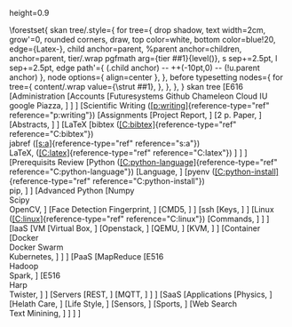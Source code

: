 height=0.9

\forestset{
  skan tree/.style={
    for tree={
      drop shadow,
      text width=2cm,
      grow'=0,
      rounded corners,
      draw,
      top color=white,
      bottom color=blue!20,
      edge={Latex-},
      child anchor=parent,
      %parent anchor=children,
      anchor=parent,
      tier/.wrap pgfmath arg={tier ##1}{level()},
      s sep+=2.5pt,
      l sep+=2.5pt,
      edge path'={
        (.child anchor) -- ++(-10pt,0) -- (!u.parent anchor)
      },
      node options={ align=center },
    },
    before typesetting nodes={
      for tree={
        content/.wrap value={\strut ##1},
      },
    },
  },
}
skan tree \[E616 \[Administration \[Accounts \[Futuresystems Github
Chameleon Cloud IU google Piazza, \] \] \] \[Scientific Writing
([\[p:writing\]](#p:writing){reference-type="ref"
reference="p:writing"}) \[Assignments \[Project Report, \] \[2 p. Paper,
\] \[Abstracts, \] \] \[LaTeX \[bibtex
([\[C:bibtex\]](#C:bibtex){reference-type="ref" reference="C:bibtex"})\
jabref ([\[s:a\]](#s:a){reference-type="ref" reference="s:a"})\
LaTeX, ([\[C:latex\]](#C:latex){reference-type="ref"
reference="C:latex"}) \] \] \] \[Prerequisits Review \[Python
([\[C:python-language\]](#C:python-language){reference-type="ref"
reference="C:python-language"}) \[Language, \] \[pyenv
([\[C:python-install\]](#C:python-install){reference-type="ref"
reference="C:python-install"})\
pip, \] \] \[Advanced Python \[Numpy\
Scipy\
OpenCV, \] \[Face Detection Fingerprint, \] \[CMD5, \] \] \[ssh \[Keys,
\] \] \[Linux ([\[C:linux\]](#C:linux){reference-type="ref"
reference="C:linux"}) \[Commands, \] \] \] \[IaaS \[VM \[Virtual Box, \]
\[Openstack, \] \[QEMU, \] \[KVM, \] \] \[Container \[Docker\
Docker Swarm\
Kubernetes, \] \] \] \[PaaS \[MapReduce \[E516\
Hadoop\
Spark, \] \[E516\
Harp\
Twister, \] \] \[Servers \[REST, \] \[MQTT, \] \] \] \[SaaS
\[Applications \[Physics, \] \[Helath Care, \] \[Life Style, \]
\[Sensors, \] \[Sports, \] \[Web Search\
Text Minining, \] \] \] \]
